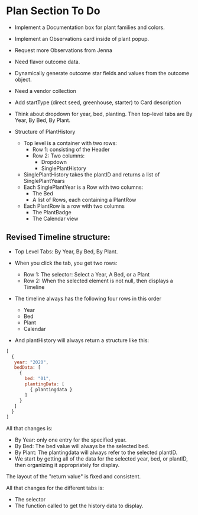 # Plan Section To Do

* Implement a Documentation box for plant families and colors.
* Implement an Observations card inside of plant popup.
* Request more Observations from Jenna
* Need flavor outcome data.
* Dynamically generate outcome star fields and values from the outcome object.
* Need a vendor collection 
* Add startType (direct seed, greenhouse, starter) to Card description 
* Think about dropdown for year, bed, planting. Then top-level tabs are By Year, By Bed, By Plant.

* Structure of PlantHistory
    * Top level is a container with two rows:
        * Row 1: consisting of the Header
        * Row 2: Two columns:
            * Dropdown
            * SinglePlantHistory
    * SinglePlantHistory takes the plantID and returns a list of SinglePlantYears
    * Each SinglePlantYear is a Row with two columns:
        * The Bed
        * A list of Rows, each containing a PlantRow
    * Each PlantRow is a row with two columns
        * The PlantBadge
        * The Calendar view
        
## Revised Timeline structure:

* Top Level Tabs:  By Year, By Bed, By Plant.
* When you click the tab, you get two rows:
  * Row 1:  The selector: Select a Year, A Bed, or a Plant
  * Row 2:  When the selected element is not null, then displays a Timeline

* The timeline always has the following four rows in this order
  * Year 
  * Bed
  * Plant
  * Calendar

* And plantHistory will always return a structure like this:

```js
[
  {
   year: "2020",
   bedData: [
     {
       bed: "01",
       plantingData: [
         { plantingdata }
       ]
     }
   ] 
  }
]
```

All that changes is:
* By Year:  only one entry for the specified year.
* By Bed: The bed value will always be the selected bed.
* By Plant:  The plantingdata will always refer to the selected plantID.
* We start by getting all of the data for the selected year, bed, or plantID, then organizing it appropriately for display.

The layout of the "return value" is fixed and consistent.

All that changes for the different tabs is:
* The selector
* The function called to get the history data to display.
